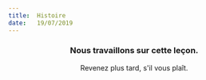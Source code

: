 ```yaml
---
title:  Histoire
date:   19/07/2019
---
```


### <center>Nous travaillons sur cette leçon.</center>
<center>Revenez plus tard, s'il vous plaît.</center>